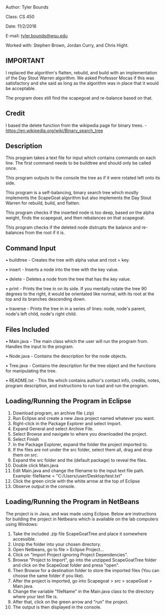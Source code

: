 Author: Tyler Bounds

Class: CS 450

Date: 11/2/2016

E-mail: tyler.bounds@wsu.edu

Worked with: Stephen Brown, Jordan Curry, and Chris Hight.

## IMPORTANT 

I replaced the algorithm's flatten, rebuild, and build with an implementation of the Day Stout Warren 
algorithm. We asked Professor Mocas if this was satisfactory and she said as long as the algorithm 
was in place that it would be acceptable.
		   
The program does still find the scapegoat and re-balance based on that.

## Credit 

I based the delete function from the wikipedia page for binary trees.
	- https://en.wikipedia.org/wiki/Binary_search_tree


## Description 

This program takes a text file for input which contains commands on each line. The first command needs
to be buildtree <alpha> <key> and should only be called once.

This program outputs to the console the tree as if it were rotated left onto its side.

This program is a self-balancing, binary search tree which mostly implements the ScapeGoat algorithm
but also implements the Day Stout Warren for rebuild, build, and flatten.

This program checks if the inserted node is too deep, based on the alpha weight, finds the scapegoat,
and then rebalances on that scapegoat.

This program checks if the deleted node distrupts the balance and re-balances from the root if it is.


## Command Input

• buildtree <alpha> <key>
	- Creates the tree with alpha value and root = key.

• insert <key>
	- Inserts a node into the tree with the key value.

• delete <key>
	- Deletes a node from the tree that has the key value.

• print
	- Prints the tree in on its side. If you mentally rotate the tree 90 degrees to the right, 
	  it would be orientated like normal, with its root at the top and its branches descending down.

• traverse
	- Prints the tree in in a series of lines: node, node's parent, node's left child, node's right child.

## Files Included 

• Main.java
	- The main class which the user will run the program from. Handles the input to the program.

• Node.java
	- Contains the description for the node objects.

• Tree.java
	- Contains the description for the tree object and the functions for manipulating the tree.

• README.txt
	- This file which contains author's contact info, credits, notes, program description, and instructions
	  to run load and run the program.

		
## Loading/Running the Program in Eclipse

1. Download program, an archive file (.zip)
2. Run Eclipse and create a new Java project named whatever you want.
3. Right-click in the Package Explorer and select Import.
4. Expand General and select Archive File.
5. Select Browse and navigate to where you downloaded the project.
6. Select Finish
7. In the Package Explorer, expand the folder the project imported to.
8. If the files are not under the src folder, select them all, drag and drop them on src.
9. Expand the src folder and the (default package) to reveal the files.
10. Double click Main.java
11. Edit Main.java and change the filename to the input text file path.
	Example: fileName = "C:/Users/user/Desktop/test.txt"
12. Click the green circle with the white arrow at the top of Eclipse
13. Observe output in the console.

## Loading/Running the Program in NetBeans

The project is in Java, and was made using Eclipse. Below are instructions for building
the project in Netbeans which is available on the lab computers using Windows:

1. Take the included .zip file ScapeGoatTree and place it somewhere accessible.
2. Unzip the folder into your chosen directory.
3. Open Netbeans, go to file > Eclipse Project...
4. Click on "Import Project ignoring Project Dependencies".
5. Browse "Project to Import", go into the unzipped ScapeGoatTree folder and click on the ScapeGoat folder and press "open".
6. Then Browse for a destination folder to store the imported files (You can choose the same folder if you like).
7. After the project is imported, go into Scapegoat > src > scapeGoat > Main.java.
8. Change the variable "fileName" in the Main.java class to the directory where your text file is.
9. After that, click on the green arrow and "run" the project.
10. The output is then displayed in the console.
